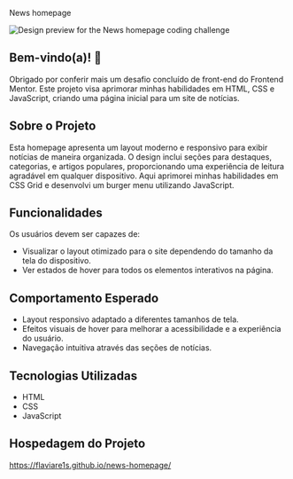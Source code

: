 News homepage

![Design preview for the News homepage coding challenge](./design/desktop-preview.jpg)

## Bem-vindo(a)! 👋

Obrigado por conferir mais um desafio concluído de front-end do Frontend Mentor. Este projeto visa aprimorar minhas habilidades em HTML, CSS e JavaScript, criando uma página inicial para um site de notícias.

## Sobre o Projeto

Esta homepage apresenta um layout moderno e responsivo para exibir notícias de maneira organizada. O design inclui seções para destaques, categorias, e artigos populares, proporcionando uma experiência de leitura agradável em qualquer dispositivo.
Aqui aprimorei minhas habilidades em CSS Grid e desenvolvi um burger menu utilizando JavaScript.

## Funcionalidades

Os usuários devem ser capazes de:

- Visualizar o layout otimizado para o site dependendo do tamanho da tela do dispositivo.
- Ver estados de hover para todos os elementos interativos na página.

## Comportamento Esperado

- Layout responsivo adaptado a diferentes tamanhos de tela.
- Efeitos visuais de hover para melhorar a acessibilidade e a experiência do usuário.
- Navegação intuitiva através das seções de notícias.

## Tecnologias Utilizadas

- HTML
- CSS
- JavaScript

## Hospedagem do Projeto

https://flaviare1s.github.io/news-homepage/
